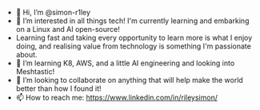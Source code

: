 - 👋 Hi, I’m @simon-r1ley
- 👀 I’m interested in all things tech! I'm currently learning and embarking on a Linux and AI open-source!
- Learning fast and taking every opportunity to learn more is what I enjoy doing, and realising value from technology is something I'm passionate about.
- 🌱 I’m learning K8, AWS, and a little AI engineering and looking into Meshtastic! 
- 💞️ I’m looking to collaborate on anything that will help make the world better than how I found it!
- 📫 How to reach me: https://www.linkedin.com/in/rileysimon/


<!---
simon-r1ley/simon-r1ley is a ✨ special ✨ repository because its `README.md` (this file) appears on your GitHub profile.
You can click the Preview link to take a look at your changes.
--->
